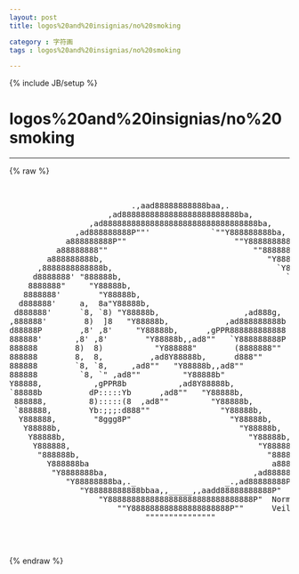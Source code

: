 ```yaml
---
layout: post
title: logos%20and%20insignias/no%20smoking
category : 字符画
tags : logos%20and%20insignias/no%20smoking
---
```

{% include JB/setup %}
# logos%20and%20insignias/no%20smoking
---
{% raw %}
<pre>


                          .,aad88888888888baa,.
                     ,ad8888888888888888888888888ba,
                 ,ad888888888888888888888888888888888ba,
              ,ad888888888P&quot;&quot;&#039;             `&quot;&quot;Y888888888ba,
            a888888888P&quot;&quot;                       &quot;&quot;Y888888888a
          a88888888&quot;&quot;                               &quot;&quot;88888888a
        a888888888b,                                   &quot;Y8888888a
      ,8888888888888b,                                   `Y8888888,
     d8888888&#039; &quot;888888b,                                   `8888888b
    8888888&quot;     &quot;Y88888b,                                   &quot;8888888
   8888888&#039;        &quot;Y88888b,                                  `8888888
  d888888&#039;     a,  8a&quot;Y88888b,                                 `888888b
 d888888&#039;      `8, `8) &quot;Y88888b,                  ,ad888g,      `888888b
,888888&#039;        8)  ]8   &quot;Y88888b,            ,ad888888888b      `888888,
d88888P        ,8&#039; ,8&#039;     &quot;Y88888b,      ,gPPR888888888888       Y88888b
888888&#039;       ,8&#039; ,8&#039;        &quot;Y88888b,,ad8&quot;&quot;   `Y888888888P       `888888
888888        8)  8)           &quot;Y888888&quot;        (8888888&quot;&quot;         888888
888888        8,  8,          ,ad8Y88888b,      d888&quot;&quot;             888888
888888        `8, `8,     ,ad8&quot;&quot;   &quot;Y88888b,,ad8&quot;&quot;                 888888
888888         `8, `&quot; ,ad8&quot;&quot;         &quot;Y88888b&quot;                     888888
Y88888,           ,gPPR8b           ,ad8Y88888b,                  ,88888P
`88888b          dP:::::Yb      ,ad8&quot;&quot;   &quot;Y88888b,                d88888&#039;
 888888,         8):::::(8  ,ad8&quot;&quot;         &quot;Y88888b,             ,888888
 `888888,        Yb:;;;:d888&quot;&quot;               &quot;Y88888b,          ,888888&#039;
  Y888888,        &quot;8ggg8P&quot;                     &quot;Y88888b,       ,888888P
   Y88888b,                                      &quot;Y88888b,    ,d88888P
    Y88888b,                                       &quot;Y88888b, ,d88888P
     Y888888,                                        &quot;Y888888888888P
      &quot;888888b,                                        &quot;8888888888&quot;
        Y888888ba                                       a8888888P
         &quot;Y8888888ba,                               ,ad8888888P&quot;
            &quot;Y88888888ba,._                   _.,ad88888888P&quot;
               &quot;Y88888888888bbaa,,_____,,aadd88888888888P&quot;
                   &quot;Y8888888888888888888888888888888P&quot;  Normand
                       &quot;&quot;Y888888888888888888888P&quot;&quot;      Veilleux
                             &quot;&quot;&quot;&quot;&quot;&quot;&quot;&quot;&quot;&quot;&quot;&quot;&quot;&quot;&quot;


 </pre>
{% endraw %}
